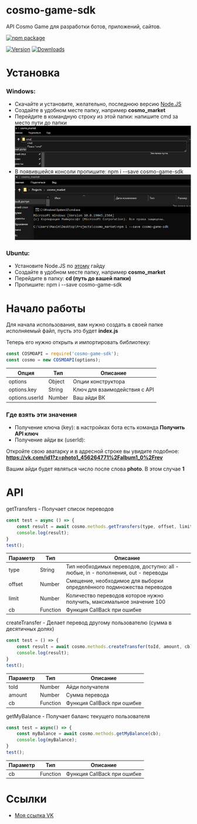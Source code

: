 # cosmo-game-sdk
API Cosmo Game для разработки ботов, приложений, сайтов.

[![npm package](https://nodei.co/npm/cosmo-game-sdk.png?downloads=true&downloadRank=true&stars=true)](https://nodei.co/npm/cosmo-game-sdk/)
<p>
<a href="https://www.npmjs.com/package/cosmo-game-sdk"><img src="https://img.shields.io/npm/v/cosmo-game-sdk.svg" alt="Version"></a>
<a href="https://www.npmjs.com/package/cosmo-game-sdk"><img src="https://img.shields.io/npm/dt/cosmo-game-sdk.svg" alt="Downloads"></a>
</p>

# Установка
### Windows:
* Скачайте и установите, желательно, последнюю версию [Node.JS](https://nodejs.org/en/download/)
* Создайте в удобном месте папку, например **cosmo_market**
* Перейдите в командную строку из этой папки: напишите cmd за место пути до папки
![Рис.1](./assets/ris_1.png)
* В появившейся консоли пропишите: npm i --save cosmo-game-sdk
![Рис.2](./assets/ris_2.png)

### Ubuntu:
* Установите Node.JS по [этому](https://www.digitalocean.com/community/tutorials/node-js-ubuntu-16-04-ru) гайду
* Создайте в удобном месте папку, например **cosmo_market**
* Перейдите в папку: **cd (путь до вашей папки)**
* Пропишите: npm i --save cosmo-game-sdk

# Начало работы
Для начала использования, вам нужно создать в своей папке исполняемый файл, пусть это будет **index.js**

Теперь его нужно открыть и импортировать библиотеку:
```js
const COSMOAPI = require('cosmo-game-sdk');
const cosmo = new COSMOAPI(options);
```

|Опция|Тип|Описание|
|-|-|-|
|options|Object|Опции конструктора|
|options.key|String|Ключ для взаимодействия с API|
|options.userId|Number|Ваш айди ВК|

### Где взять эти значения
* Получение ключа (key): в настройках бота есть команда **Получить API ключ**
* Получение айди вк (userId):

Откройте свою аватарку и в адресной строке вы увидите подобное: **https://vk.com/id1?z=photo1_456264771%2Falbum1_0%2Frev**

Вашим айди будет являться число после слова **photo**. В этом случае **1**

# API

getTransfers - Получает список переводов

```js
const test = async () => {
    const result = await cosmo.methods.getTransfers(type, offset, limit, cb);
    console.log(result);
}
test();
```

|Параметр|Тип|Описание|
|-|-|-|
|type|String|Тип необходимых переводов, доступно: all - любые, in - пополнения, out - переводы|
|offset|Number|Смещение, необходимое для выборки определённого подмножества переводов|
|limit|Number|Количество переводов которое нужно получить, максимальное значение 100|
|cb|Function|Функция CallBack при ошибке|

createTransfer - Делает перевод другому пользователю (сумма в десятичных долях)

```js
const test = () => {
    const result = await cosmo.methods.createTransfer(toId, amount, cb); // 1 коин = 1_000 ед.
    console.log(result);
}
test();
```

|Параметр|Тип|Описание|
|-|-|-|
|toId|Number|Айди получателя|
|amount|Number|Сумма перевода|
|cb|Function|Функция CallBack при ошибке|

getMyBalance - Получает баланс текущего пользователя

```js
const test = async() => {
    const myBalance = await cosmo.methods.getMyBalance(cb);
    console.log(myBalance);
}
test();
```

|Параметр|Тип|Описание|
|-|-|-|
|cb|Function|Функция CallBack при ошибке|

# Ссылки
* [Моя ссылка VK](https://vk.com/black_raison_d.etre)